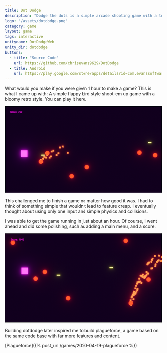 ```yaml
---
title: Dot Dodge
description: "Dodge the dots is a simple arcade shooting game with a twist: You must stay in the air as gravity pulls you downwards and avoid crashing into the dots!"
logo: "/assets/dotdodge.png"
category: game
layout: game
tags: interactive
unityname: DotDodgeWeb
unity_dir: dotdodge
buttons:
  - title: "Source Code"
    url: https://github.com/chrisevans9629/DotDodge
  - title: Android
    url: https://play.google.com/store/apps/details?id=com.evanssoftware.dotdodge
---
```


What would you make if you were given 1 hour to make a game?  This is what I came up with:  A simple flappy bird style shoot-em up game with a bloomy retro style.  You can play it here.

![](/assets/images/dotdodge1.png)

This challenged me to finish a game no matter how good it was.  I had to think of something simple that wouldn't lead to feature creap.  I eventually thought about using only one input and simple physics and collisions.

I was able to get the game running in just about an hour.  Of course, I went ahead and did some polishing, such as adding a main menu, and a score.

![](/assets/images/dotdodge2.png)

Building dotdodge later inspired me to build plagueforce, a game based on the same code base with far more features and content.

[Plagueforce]({% post_url /games/2020-04-19-plagueforce %})